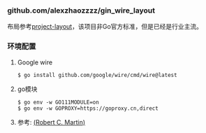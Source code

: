 ### github.com/alexzhaozzzz/gin_wire_layout

布局参考[project-layout](https://github.com/golang-standards/project-layout)，该项目非Go官方标准，但是已经是行业主流。

### 环境配置
1. Google wire
    ```shell
    $ go install github.com/google/wire/cmd/wire@latest
    ```
2. go模块
    ```shell
    $ go env -w GO111MODULE=on
    $ go env -w GOPROXY=https://goproxy.cn,direct
    ```
3. 参考: [(Robert C. Martin)](https://blog.cleancoder.com/uncle-bob/2012/08/13/the-clean-architecture.html)
